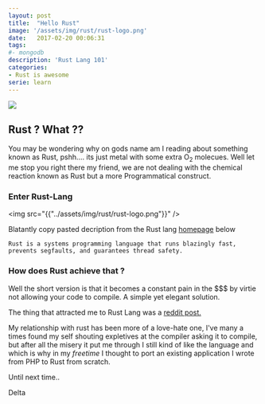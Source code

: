 ```yaml
---
layout: post
title:  "Hello Rust"
image: '/assets/img/rust/rust-logo.png'
date:   2017-02-20 00:06:31
tags:
#- mongodb
description: 'Rust Lang 101'
categories:
- Rust is awesome
serie: learn
---
```


<image src="https://upload.wikimedia.org/wikipedia/commons/thumb/a/a4/Rust_on_iron.jpg/640px-Rust_on_iron.jpg" />

## Rust ? What ??
You may be wondering why on gods name am I reading about something known as Rust, pshh.... its just metal with some extra O<sub>2</sub> molecues.
Well let me stop you right there my friend, we are not dealing with the chemical reaction known as Rust but a more Programmatical construct.

### Enter Rust-Lang
<img src="{{"../assets/img/rust/rust-logo.png"}}" />

Blatantly copy pasted decription from the Rust lang <a href="https://www.rust-lang.org/en-US/">homepage</a> below

```
Rust is a systems programming language that runs blazingly fast, prevents segfaults, and guarantees thread safety. 
```
### How does Rust achieve that ?

Well the short version is that it becomes a constant pain in the $$$ by virtie not allowing your code to compile. A simple yet elegant solution.

The thing that attracted me to Rust Lang was a <a href="https://www.reddit.com/r/ProgrammerHumor/comments/414ln9/hello_do_you_have_a_moment_to_hear_about_our_lord/">reddit post.</a>

My relationship with rust has been more of a love-hate one, I've many a times found my self shouting expletives at the compiler asking it to compile, but after all the misery it put me through I still kind of like the language and which is why in my *freetime* I thought to port an existing application I wrote from PHP to Rust from scratch.

Until next time..

Delta 